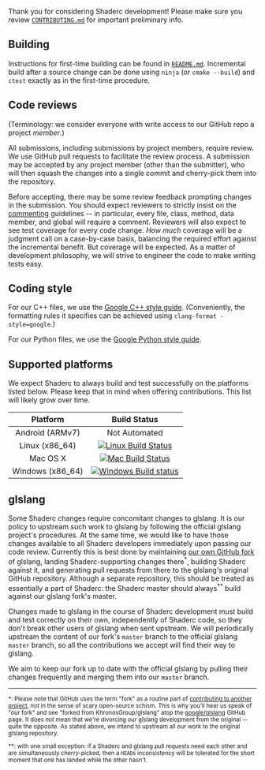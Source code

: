 Thank you for considering Shaderc development!  Please make sure you review
[`CONTRIBUTING.md`](CONTRIBUTING.md) for important preliminary info.

## Building

Instructions for first-time building can be found in [`README.md`](README.md).
Incremental build after a source change can be done using `ninja` (or
`cmake --build`) and `ctest` exactly as in the first-time procedure.

## Code reviews

(Terminology: we consider everyone with write access to our GitHub repo a
project _member_.)

All submissions, including submissions by project members, require review.  We
use GitHub pull requests to facilitate the review process.  A submission may be
accepted by any project member (other than the submitter), who will then squash
the changes into a single commit and cherry-pick them into the repository.

Before accepting, there may be some review feedback prompting changes in the
submission.  You should expect reviewers to strictly insist on the
[commenting](https://google.github.io/styleguide/cppguide.html#Comments)
guidelines -- in particular, every file, class, method, data member, and global
will require a comment.  Reviewers will also expect to see test coverage for
every code change.  _How much_ coverage will be a judgment call on a
case-by-case basis, balancing the required effort against the incremental
benefit.  But coverage will be expected.  As a matter of development philosophy,
we will strive to engineer the code to make writing tests easy.

## Coding style

For our C++ files, we use the
[Google C++ style guide](https://google.github.io/styleguide/cppguide.html).
(Conveniently, the formatting rules it specifies can be achieved using
`clang-format -style=google`.)

For our Python files, we use the
[Google Python style guide](https://google.github.io/styleguide/pyguide.html).

## Supported platforms

We expect Shaderc to always build and test successfully on the platforms listed
below.  Please keep that in mind when offering contributions.  This list will
likely grow over time.

| Platform | Build Status |
|:--------:|:------------:|
| Android (ARMv7)  | Not Automated |
| Linux (x86_64)   | [![Linux Build Status](https://travis-ci.org/google/shaderc.svg)](https://travis-ci.org/google/shaderc "Linux Build Status") |
| Mac OS X | [![Mac Build Status](https://travis-ci.org/google/shaderc.svg)](https://travis-ci.org/google/shaderc "Mac Build Status") |
| Windows (x86_64) | [![Windows Build status](https://ci.appveyor.com/api/projects/status/g6c372blna7vnk1l?svg=true)](https://ci.appveyor.com/project/dneto0/shaderc "Windows Build Status") |


## glslang

Some Shaderc changes require concomitant changes to glslang.  It is our policy
to upstream such work to glslang by following the official glslang project's
procedures.  At the same time, we would like to have those changes available to
all Shaderc developers immediately upon passing our code review.  Currently this
is best done by maintaining
[our own GitHub fork](https://github.com/google/glslang) of glslang, landing
Shaderc-supporting changes there<sup>\*</sup>, building Shaderc against it, and
generating pull requests from there to the glslang's original GitHub repository.
Although a separate repository, this should be treated as essentially a part of
Shaderc: the Shaderc master should always<sup>\**</sup> build against our
glslang fork's master.

Changes made to glslang in the course of Shaderc development must build and test
correctly on their own, independently of Shaderc code, so they don't break other
users of glslang when sent upstream.  We will periodically upstream the content
of our fork's `master` branch to the official glslang `master` branch, so all
the contributions we accept will find their way to glslang.

We aim to keep our fork up to date with the official glslang by pulling their
changes frequently and merging them into our `master` branch.

<hr><small>

\*: Please note that GitHub uses the term "fork" as a routine part of
[contributing to another project](https://help.github.com/articles/using-pull-requests/#types-of-collaborative-development-models),
_not_ in the sense of scary open-source schism.  This is why you'll hear us
speak of "our fork" and see "forked from KhronosGroup/glslang" atop the
[google/glslang](https://github.com/google/glslang) GitHub page.  It does _not_
mean that we're divorcing our glslang development from the original -- quite the
opposite.  As stated above, we intend to upstream all our work to the original
glslang repository.

\*\*: with one small exception: if a Shaderc and glslang pull requests need each
other and are simultaneously cherry-picked, then a `HEAD`s inconsistency will be
tolerated for the short moment that one has landed while the other hasn't.
